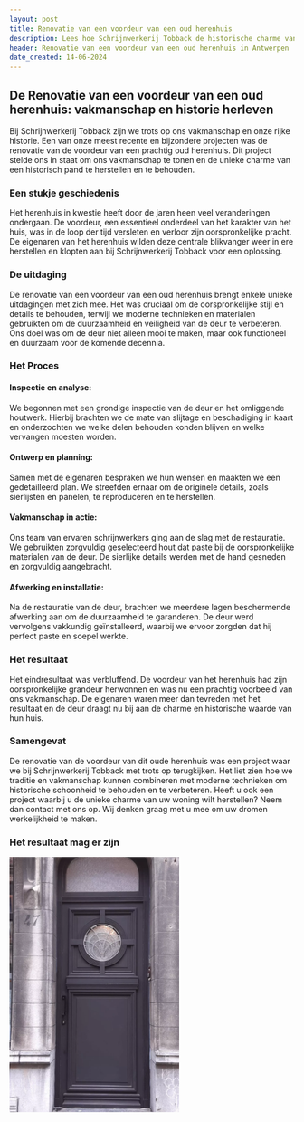 ```yaml
---
layout: post
title: Renovatie van een voordeur van een oud herenhuis
description: Lees hoe Schrijnwerkerij Tobback de historische charme van een oud herenhuis herstelde met een vakkundige renovatie van de voordeur. Vakmanschap en traditie sinds 1933.
header: Renovatie van een voordeur van een oud herenhuis in Antwerpen
date_created: 14-06-2024
---
```


## De Renovatie van een voordeur van een oud herenhuis: vakmanschap en historie herleven
Bij Schrijnwerkerij Tobback zijn we trots op ons vakmanschap en onze rijke historie. 
Een van onze meest recente en bijzondere projecten was de renovatie van de voordeur van een prachtig oud herenhuis. 
Dit project stelde ons in staat om ons vakmanschap te tonen en de unieke charme van een historisch pand te herstellen en te behouden.

### Een stukje geschiedenis
Het herenhuis in kwestie heeft door de jaren heen veel veranderingen ondergaan. 
De voordeur, een essentieel onderdeel van het karakter van het huis, was in de loop der tijd versleten en verloor zijn oorspronkelijke pracht. 
De eigenaren van het herenhuis wilden deze centrale blikvanger weer in ere herstellen en klopten aan bij Schrijnwerkerij Tobback voor een oplossing.

### De uitdaging
De renovatie van een voordeur van een oud herenhuis brengt enkele unieke uitdagingen met zich mee. 
Het was cruciaal om de oorspronkelijke stijl en details te behouden, terwijl we moderne technieken en materialen gebruikten om de duurzaamheid en veiligheid van de deur te verbeteren. 
Ons doel was om de deur niet alleen mooi te maken, maar ook functioneel en duurzaam voor de komende decennia.

### Het Proces
#### Inspectie en analyse:
We begonnen met een grondige inspectie van de deur en het omliggende houtwerk. Hierbij brachten we de mate van slijtage en beschadiging in kaart en onderzochten we welke delen behouden konden blijven en welke vervangen moesten worden.

#### Ontwerp en planning:
Samen met de eigenaren bespraken we hun wensen en maakten we een gedetailleerd plan. We streefden ernaar om de originele details, zoals sierlijsten en panelen, te reproduceren en te herstellen.

#### Vakmanschap in actie:
Ons team van ervaren schrijnwerkers ging aan de slag met de restauratie. We gebruikten zorgvuldig geselecteerd hout dat paste bij de oorspronkelijke materialen van de deur. De sierlijke details werden met de hand gesneden en zorgvuldig aangebracht.

#### Afwerking en installatie:
Na de restauratie van de deur, brachten we meerdere lagen beschermende afwerking aan om de duurzaamheid te garanderen. De deur werd vervolgens vakkundig geïnstalleerd, waarbij we ervoor zorgden dat hij perfect paste en soepel werkte.

### Het resultaat
Het eindresultaat was verbluffend. De voordeur van het herenhuis had zijn oorspronkelijke grandeur herwonnen en was nu een prachtig voorbeeld van ons vakmanschap. De eigenaren waren meer dan tevreden met het resultaat en de deur draagt nu bij aan de charme en historische waarde van hun huis.

### Samengevat
De renovatie van de voordeur van dit oude herenhuis was een project waar we bij Schrijnwerkerij Tobback met trots op terugkijken. Het liet zien hoe we traditie en vakmanschap kunnen combineren met moderne technieken om historische schoonheid te 
behouden en te verbeteren. Heeft u ook een project waarbij u de unieke charme van uw woning wilt herstellen? Neem dan contact met ons op. Wij denken graag met u mee om uw dromen werkelijkheid te maken.


### Het resultaat mag er zijn

<img src="/assets/img/project_3_deur.webp" alt="Voordeur herenhuis" style="width:300px;"/>